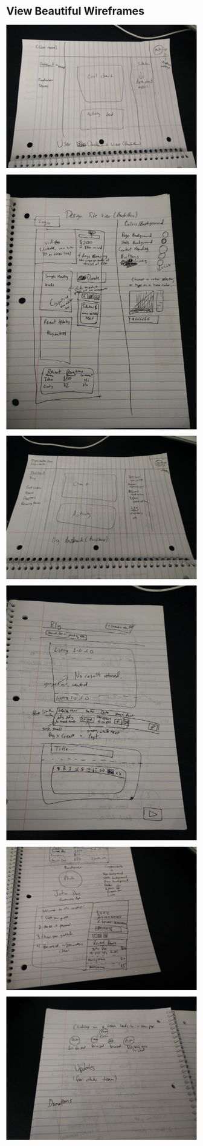 # View Beautiful Wireframes

![view1]

![view2]

![view3]

![view4]

![view5]

![view6]

[view1]: ./wireframes/View1.jpg
[view2]: ./wireframes/View2.jpg
[view3]: ./wireframes/View3.jpg
[view4]: ./wireframes/View4.jpg
[view5]: ./wireframes/View5.jpg
[view6]: ./wireframes/View6.jpg
